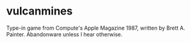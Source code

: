 # vulcanmines
Type-in game from Compute's Apple Magazine 1987, written by Brett A. Painter. Abandonware unless I hear otherwise.

